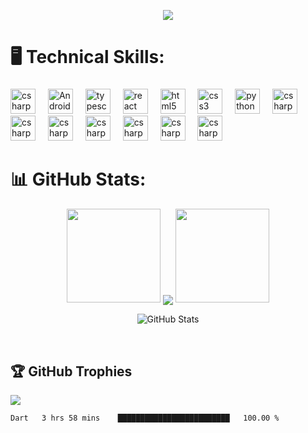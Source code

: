 <!--
**MehediBinAbdusSalam/MehediBinAbdusSalam** is a ✨ _special_ ✨ repository because its `README.md` (this file) appears on your GitHub profile.

Here are some ideas to get you started:

- 🔭 I’m currently working on ...
- 🌱 I’m currently learning ...
- 👯 I’m looking to collaborate on ...
- 🤔 I’m looking for help with ...
- 💬 Ask me about ...
- 📫 How to reach me: ...
- 😄 Pronouns: ...
- ⚡ Fun fact: ...
-->
<p align="center">
<!--   <a href="https://github.com/DenverCoder1/readme-typing-svg"> -->
    <img src="https://readme-typing-svg.herokuapp.com?color=E22FE4&width=380&height=28&lines=Hi👋+I'm+Mehedi+Bin+Abdus+Salam..;Flutter+Developer+Android+iOS;Open-Source+Enthusiast..;Learning+In+Public..;Empowering+Others;Nice+To+Meet+You+....&center=true"></a></p>
    

    
# 🖥️ Technical Skills: 
###
<div align="left">
  <img src="https://www.svgrepo.com/show/452158/apple.svg" height="40" alt="csharp logo"  />
  <img width="12" />
  <img src="https://upload.wikimedia.org/wikipedia/commons/c/c1/Android_Studio_icon_%282023%29.svg" height="40" alt="Android Studio logo"  />
  <img width="12" />
  <img src="https://www.svgrepo.com/show/452155/android.svg" height="40" alt="typescript logo"  />
  <img width="12" />
  <img src="https://www.svgrepo.com/show/373604/flutter.svg" height="40" alt="react logo"  />
  <img width="12" />
  <img src="https://www.svgrepo.com/show/452129/vs-code.svg" height="40" alt="html5 logo"  />
  <img width="12" />
  <img src="https://www.svgrepo.com/show/353631/dart.svg" height="40" alt="css3 logo"  />
  <img width="12" />
  <img src="https://www.svgrepo.com/show/452202/figma.svg" height="40" alt="python logo"  />
  <img width="12" />
  <img src="https://www.svgrepo.com/show/452233/ios.svg" height="40" alt="csharp logo"  />
  <img width="12" />
  <img src="https://www.svgrepo.com/show/452083/pc.svg" height="40" alt="csharp logo"  />
  <img width="12" />
  <img src="https://www.svgrepo.com/show/452062/microsoft.svg" height="40" alt="csharp logo"  />
  <img width="12" />
  <img src="https://www.svgrepo.com/show/452159/app-store.svg" height="40" alt="csharp logo"  />
  <img width="12" />
  <img src="https://www.svgrepo.com/show/452211/github.svg" height="40" alt="csharp logo"  />
  <img width="12" />
  <img src="https://www.svgrepo.com/show/452223/google-play.svg" height="40" alt="csharp logo"  />
 <img width="12" />
  <img src="https://www.svgrepo.com/show/452128/visa.svg" height="40" alt="csharp logo"  />
</div>

###

# 📊 GitHub Stats:

<p align="center">
  <img height="150" width="150" src="https://github.com/JayantGoel001/JayantGoel001/blob/master/WEBP/left.webp">
  <img align="center" src="https://github-readme-streak-stats.herokuapp.com/?user=sarwar-asik&theme=dark&hide_border=true"/>

  <img height="150" width="150" src="https://github.com/JayantGoel001/JayantGoel001/blob/master/WEBP/right.webp">

  <p align="center">
  <img src="https://github-readme-stats.vercel.app/api?username=sarwar-asik&show_icons=true&theme=transparent" alt="GitHub Stats">
</p>
   
 </br>

</p>


###
## 🏆 GitHub Trophies
![](https://github-profile-trophy.vercel.app/?username=MdnadeemSarwar&theme=radical&no-frame=false&no-bg=true&margin-w=4)
<!--START_SECTION:waka-->

```text
Dart   3 hrs 58 mins    █████████████████████████   100.00 %
```
<!--END_SECTION:waka-->
